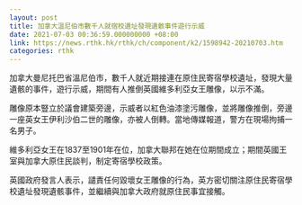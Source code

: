```yaml
---
layout: post
title: 加拿大溫尼伯市數千人就宿校遺址發現遺骸事件遊行示威
date: 2021-07-03 00:36:59.000000000 +08:00
link: https://news.rthk.hk/rthk/ch/component/k2/1598942-20210703.htm
categories: rthk
---
```


加拿大曼尼托巴省溫尼伯市，數千人就近期接連在原住民寄宿學校遺址，發現大量遺骸的事件，遊行示威，期間有人推倒英國維多利亞女王雕像，以示不滿。

雕像原本豎立於議會建築旁邊，示威者以紅色油漆塗污雕像，並將雕像推倒，旁邊一座英女王伊利沙伯二世的雕像，亦被人倒轉。當地傳媒報道，警方在現場拘捕一名男子。

維多利亞女王在1837至1901年在位，加拿大聯邦在她在位期間成立；期間英國王室與加拿大原住民談判，制定寄宿學校政策。 

英國政府發言人表示，譴責任何毀壞女王雕像的行為，英方密切關注原住民寄宿學校遺址發現遺骸事件，並繼續與加拿大政府就原住民事宜接觸。
